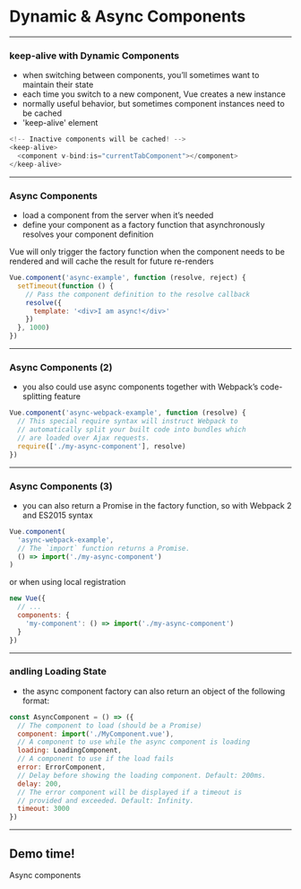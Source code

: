 # Dynamic & Async Components


---
### keep-alive with Dynamic Components
- when switching between  components, you’ll sometimes want to maintain their state 
- each time you switch to a new component, Vue creates a new instance
- normally useful behavior, but sometimes component instances need to be cached 
- 'keep-alive' element
```js
<!-- Inactive components will be cached! -->
<keep-alive>
  <component v-bind:is="currentTabComponent"></component>
</keep-alive>
```

---
### Async Components
- load a component from the server when it’s needed
- define your component as a factory function that asynchronously resolves your component definition

Vue will only trigger the factory function when the component needs to be rendered and will cache the result for future re-renders

```js
Vue.component('async-example', function (resolve, reject) {
  setTimeout(function () {
    // Pass the component definition to the resolve callback
    resolve({
      template: '<div>I am async!</div>'
    })
  }, 1000)
})
```

---
### Async Components (2)

- you also could use async components together with Webpack’s code-splitting feature
```js
Vue.component('async-webpack-example', function (resolve) {
  // This special require syntax will instruct Webpack to
  // automatically split your built code into bundles which
  // are loaded over Ajax requests.
  require(['./my-async-component'], resolve)
})
```

---
### Async Components (3)

- you can also return a Promise in the factory function, so with Webpack 2 and ES2015 syntax
```js
Vue.component(
  'async-webpack-example',
  // The `import` function returns a Promise.
  () => import('./my-async-component')
)
```
or when using local registration
```js
new Vue({
  // ...
  components: {
    'my-component': () => import('./my-async-component')
  }
})
```

---
### andling Loading State
- the async component factory can also return an object of the following format:
```js
const AsyncComponent = () => ({
  // The component to load (should be a Promise)
  component: import('./MyComponent.vue'),
  // A component to use while the async component is loading
  loading: LoadingComponent,
  // A component to use if the load fails
  error: ErrorComponent,
  // Delay before showing the loading component. Default: 200ms.
  delay: 200,
  // The error component will be displayed if a timeout is
  // provided and exceeded. Default: Infinity.
  timeout: 3000
})
```

---
<!-- .slide: data-background="url('images/demo.jpg')" data-background-size="cover" --> 
<!-- .slide: class="lab" -->
## Demo time!
Async components








